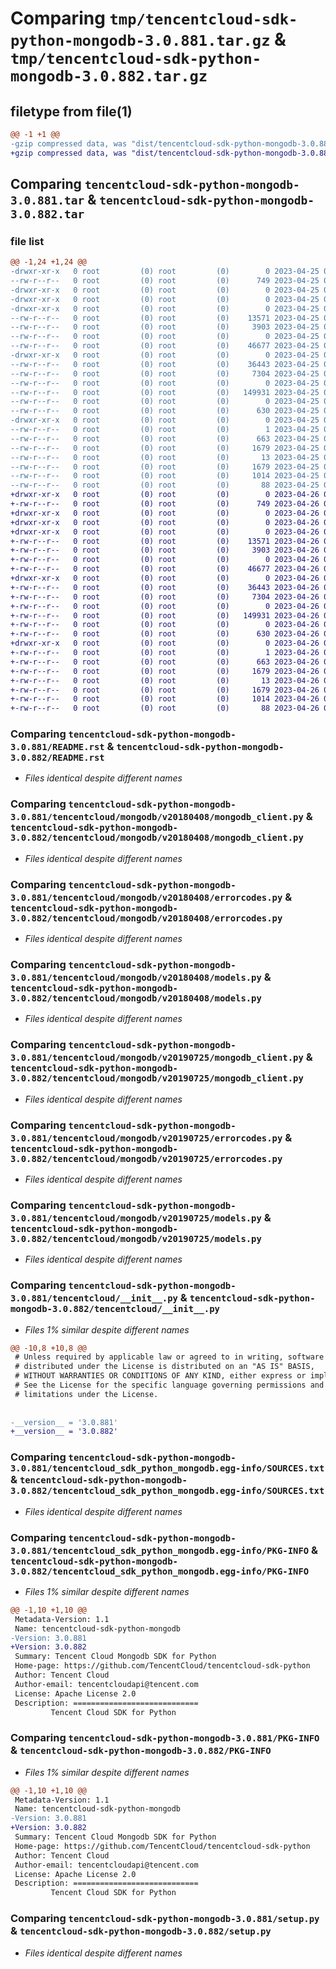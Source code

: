 # Comparing `tmp/tencentcloud-sdk-python-mongodb-3.0.881.tar.gz` & `tmp/tencentcloud-sdk-python-mongodb-3.0.882.tar.gz`

## filetype from file(1)

```diff
@@ -1 +1 @@
-gzip compressed data, was "dist/tencentcloud-sdk-python-mongodb-3.0.881.tar", last modified: Tue Apr 25 00:45:20 2023, max compression
+gzip compressed data, was "dist/tencentcloud-sdk-python-mongodb-3.0.882.tar", last modified: Wed Apr 26 03:38:50 2023, max compression
```

## Comparing `tencentcloud-sdk-python-mongodb-3.0.881.tar` & `tencentcloud-sdk-python-mongodb-3.0.882.tar`

### file list

```diff
@@ -1,24 +1,24 @@
-drwxr-xr-x   0 root         (0) root         (0)        0 2023-04-25 00:45:20.000000 tencentcloud-sdk-python-mongodb-3.0.881/
--rw-r--r--   0 root         (0) root         (0)      749 2023-04-25 00:45:20.000000 tencentcloud-sdk-python-mongodb-3.0.881/README.rst
-drwxr-xr-x   0 root         (0) root         (0)        0 2023-04-25 00:45:20.000000 tencentcloud-sdk-python-mongodb-3.0.881/tencentcloud/
-drwxr-xr-x   0 root         (0) root         (0)        0 2023-04-25 00:45:20.000000 tencentcloud-sdk-python-mongodb-3.0.881/tencentcloud/mongodb/
-drwxr-xr-x   0 root         (0) root         (0)        0 2023-04-25 00:45:20.000000 tencentcloud-sdk-python-mongodb-3.0.881/tencentcloud/mongodb/v20180408/
--rw-r--r--   0 root         (0) root         (0)    13571 2023-04-25 00:45:20.000000 tencentcloud-sdk-python-mongodb-3.0.881/tencentcloud/mongodb/v20180408/mongodb_client.py
--rw-r--r--   0 root         (0) root         (0)     3903 2023-04-25 00:45:20.000000 tencentcloud-sdk-python-mongodb-3.0.881/tencentcloud/mongodb/v20180408/errorcodes.py
--rw-r--r--   0 root         (0) root         (0)        0 2023-04-25 00:45:20.000000 tencentcloud-sdk-python-mongodb-3.0.881/tencentcloud/mongodb/v20180408/__init__.py
--rw-r--r--   0 root         (0) root         (0)    46677 2023-04-25 00:45:20.000000 tencentcloud-sdk-python-mongodb-3.0.881/tencentcloud/mongodb/v20180408/models.py
-drwxr-xr-x   0 root         (0) root         (0)        0 2023-04-25 00:45:20.000000 tencentcloud-sdk-python-mongodb-3.0.881/tencentcloud/mongodb/v20190725/
--rw-r--r--   0 root         (0) root         (0)    36443 2023-04-25 00:45:20.000000 tencentcloud-sdk-python-mongodb-3.0.881/tencentcloud/mongodb/v20190725/mongodb_client.py
--rw-r--r--   0 root         (0) root         (0)     7304 2023-04-25 00:45:20.000000 tencentcloud-sdk-python-mongodb-3.0.881/tencentcloud/mongodb/v20190725/errorcodes.py
--rw-r--r--   0 root         (0) root         (0)        0 2023-04-25 00:45:20.000000 tencentcloud-sdk-python-mongodb-3.0.881/tencentcloud/mongodb/v20190725/__init__.py
--rw-r--r--   0 root         (0) root         (0)   149931 2023-04-25 00:45:20.000000 tencentcloud-sdk-python-mongodb-3.0.881/tencentcloud/mongodb/v20190725/models.py
--rw-r--r--   0 root         (0) root         (0)        0 2023-04-25 00:45:20.000000 tencentcloud-sdk-python-mongodb-3.0.881/tencentcloud/mongodb/__init__.py
--rw-r--r--   0 root         (0) root         (0)      630 2023-04-25 00:45:20.000000 tencentcloud-sdk-python-mongodb-3.0.881/tencentcloud/__init__.py
-drwxr-xr-x   0 root         (0) root         (0)        0 2023-04-25 00:45:20.000000 tencentcloud-sdk-python-mongodb-3.0.881/tencentcloud_sdk_python_mongodb.egg-info/
--rw-r--r--   0 root         (0) root         (0)        1 2023-04-25 00:45:20.000000 tencentcloud-sdk-python-mongodb-3.0.881/tencentcloud_sdk_python_mongodb.egg-info/dependency_links.txt
--rw-r--r--   0 root         (0) root         (0)      663 2023-04-25 00:45:20.000000 tencentcloud-sdk-python-mongodb-3.0.881/tencentcloud_sdk_python_mongodb.egg-info/SOURCES.txt
--rw-r--r--   0 root         (0) root         (0)     1679 2023-04-25 00:45:20.000000 tencentcloud-sdk-python-mongodb-3.0.881/tencentcloud_sdk_python_mongodb.egg-info/PKG-INFO
--rw-r--r--   0 root         (0) root         (0)       13 2023-04-25 00:45:20.000000 tencentcloud-sdk-python-mongodb-3.0.881/tencentcloud_sdk_python_mongodb.egg-info/top_level.txt
--rw-r--r--   0 root         (0) root         (0)     1679 2023-04-25 00:45:20.000000 tencentcloud-sdk-python-mongodb-3.0.881/PKG-INFO
--rw-r--r--   0 root         (0) root         (0)     1014 2023-04-25 00:45:20.000000 tencentcloud-sdk-python-mongodb-3.0.881/setup.py
--rw-r--r--   0 root         (0) root         (0)       88 2023-04-25 00:45:20.000000 tencentcloud-sdk-python-mongodb-3.0.881/setup.cfg
+drwxr-xr-x   0 root         (0) root         (0)        0 2023-04-26 03:38:50.000000 tencentcloud-sdk-python-mongodb-3.0.882/
+-rw-r--r--   0 root         (0) root         (0)      749 2023-04-26 03:38:50.000000 tencentcloud-sdk-python-mongodb-3.0.882/README.rst
+drwxr-xr-x   0 root         (0) root         (0)        0 2023-04-26 03:38:50.000000 tencentcloud-sdk-python-mongodb-3.0.882/tencentcloud/
+drwxr-xr-x   0 root         (0) root         (0)        0 2023-04-26 03:38:50.000000 tencentcloud-sdk-python-mongodb-3.0.882/tencentcloud/mongodb/
+drwxr-xr-x   0 root         (0) root         (0)        0 2023-04-26 03:38:50.000000 tencentcloud-sdk-python-mongodb-3.0.882/tencentcloud/mongodb/v20180408/
+-rw-r--r--   0 root         (0) root         (0)    13571 2023-04-26 03:38:50.000000 tencentcloud-sdk-python-mongodb-3.0.882/tencentcloud/mongodb/v20180408/mongodb_client.py
+-rw-r--r--   0 root         (0) root         (0)     3903 2023-04-26 03:38:50.000000 tencentcloud-sdk-python-mongodb-3.0.882/tencentcloud/mongodb/v20180408/errorcodes.py
+-rw-r--r--   0 root         (0) root         (0)        0 2023-04-26 03:38:50.000000 tencentcloud-sdk-python-mongodb-3.0.882/tencentcloud/mongodb/v20180408/__init__.py
+-rw-r--r--   0 root         (0) root         (0)    46677 2023-04-26 03:38:50.000000 tencentcloud-sdk-python-mongodb-3.0.882/tencentcloud/mongodb/v20180408/models.py
+drwxr-xr-x   0 root         (0) root         (0)        0 2023-04-26 03:38:50.000000 tencentcloud-sdk-python-mongodb-3.0.882/tencentcloud/mongodb/v20190725/
+-rw-r--r--   0 root         (0) root         (0)    36443 2023-04-26 03:38:50.000000 tencentcloud-sdk-python-mongodb-3.0.882/tencentcloud/mongodb/v20190725/mongodb_client.py
+-rw-r--r--   0 root         (0) root         (0)     7304 2023-04-26 03:38:50.000000 tencentcloud-sdk-python-mongodb-3.0.882/tencentcloud/mongodb/v20190725/errorcodes.py
+-rw-r--r--   0 root         (0) root         (0)        0 2023-04-26 03:38:50.000000 tencentcloud-sdk-python-mongodb-3.0.882/tencentcloud/mongodb/v20190725/__init__.py
+-rw-r--r--   0 root         (0) root         (0)   149931 2023-04-26 03:38:50.000000 tencentcloud-sdk-python-mongodb-3.0.882/tencentcloud/mongodb/v20190725/models.py
+-rw-r--r--   0 root         (0) root         (0)        0 2023-04-26 03:38:50.000000 tencentcloud-sdk-python-mongodb-3.0.882/tencentcloud/mongodb/__init__.py
+-rw-r--r--   0 root         (0) root         (0)      630 2023-04-26 03:38:50.000000 tencentcloud-sdk-python-mongodb-3.0.882/tencentcloud/__init__.py
+drwxr-xr-x   0 root         (0) root         (0)        0 2023-04-26 03:38:50.000000 tencentcloud-sdk-python-mongodb-3.0.882/tencentcloud_sdk_python_mongodb.egg-info/
+-rw-r--r--   0 root         (0) root         (0)        1 2023-04-26 03:38:50.000000 tencentcloud-sdk-python-mongodb-3.0.882/tencentcloud_sdk_python_mongodb.egg-info/dependency_links.txt
+-rw-r--r--   0 root         (0) root         (0)      663 2023-04-26 03:38:50.000000 tencentcloud-sdk-python-mongodb-3.0.882/tencentcloud_sdk_python_mongodb.egg-info/SOURCES.txt
+-rw-r--r--   0 root         (0) root         (0)     1679 2023-04-26 03:38:50.000000 tencentcloud-sdk-python-mongodb-3.0.882/tencentcloud_sdk_python_mongodb.egg-info/PKG-INFO
+-rw-r--r--   0 root         (0) root         (0)       13 2023-04-26 03:38:50.000000 tencentcloud-sdk-python-mongodb-3.0.882/tencentcloud_sdk_python_mongodb.egg-info/top_level.txt
+-rw-r--r--   0 root         (0) root         (0)     1679 2023-04-26 03:38:50.000000 tencentcloud-sdk-python-mongodb-3.0.882/PKG-INFO
+-rw-r--r--   0 root         (0) root         (0)     1014 2023-04-26 03:38:50.000000 tencentcloud-sdk-python-mongodb-3.0.882/setup.py
+-rw-r--r--   0 root         (0) root         (0)       88 2023-04-26 03:38:50.000000 tencentcloud-sdk-python-mongodb-3.0.882/setup.cfg
```

### Comparing `tencentcloud-sdk-python-mongodb-3.0.881/README.rst` & `tencentcloud-sdk-python-mongodb-3.0.882/README.rst`

 * *Files identical despite different names*

### Comparing `tencentcloud-sdk-python-mongodb-3.0.881/tencentcloud/mongodb/v20180408/mongodb_client.py` & `tencentcloud-sdk-python-mongodb-3.0.882/tencentcloud/mongodb/v20180408/mongodb_client.py`

 * *Files identical despite different names*

### Comparing `tencentcloud-sdk-python-mongodb-3.0.881/tencentcloud/mongodb/v20180408/errorcodes.py` & `tencentcloud-sdk-python-mongodb-3.0.882/tencentcloud/mongodb/v20180408/errorcodes.py`

 * *Files identical despite different names*

### Comparing `tencentcloud-sdk-python-mongodb-3.0.881/tencentcloud/mongodb/v20180408/models.py` & `tencentcloud-sdk-python-mongodb-3.0.882/tencentcloud/mongodb/v20180408/models.py`

 * *Files identical despite different names*

### Comparing `tencentcloud-sdk-python-mongodb-3.0.881/tencentcloud/mongodb/v20190725/mongodb_client.py` & `tencentcloud-sdk-python-mongodb-3.0.882/tencentcloud/mongodb/v20190725/mongodb_client.py`

 * *Files identical despite different names*

### Comparing `tencentcloud-sdk-python-mongodb-3.0.881/tencentcloud/mongodb/v20190725/errorcodes.py` & `tencentcloud-sdk-python-mongodb-3.0.882/tencentcloud/mongodb/v20190725/errorcodes.py`

 * *Files identical despite different names*

### Comparing `tencentcloud-sdk-python-mongodb-3.0.881/tencentcloud/mongodb/v20190725/models.py` & `tencentcloud-sdk-python-mongodb-3.0.882/tencentcloud/mongodb/v20190725/models.py`

 * *Files identical despite different names*

### Comparing `tencentcloud-sdk-python-mongodb-3.0.881/tencentcloud/__init__.py` & `tencentcloud-sdk-python-mongodb-3.0.882/tencentcloud/__init__.py`

 * *Files 1% similar despite different names*

```diff
@@ -10,8 +10,8 @@
 # Unless required by applicable law or agreed to in writing, software
 # distributed under the License is distributed on an "AS IS" BASIS,
 # WITHOUT WARRANTIES OR CONDITIONS OF ANY KIND, either express or implied.
 # See the License for the specific language governing permissions and
 # limitations under the License.
 
 
-__version__ = '3.0.881'
+__version__ = '3.0.882'
```

### Comparing `tencentcloud-sdk-python-mongodb-3.0.881/tencentcloud_sdk_python_mongodb.egg-info/SOURCES.txt` & `tencentcloud-sdk-python-mongodb-3.0.882/tencentcloud_sdk_python_mongodb.egg-info/SOURCES.txt`

 * *Files identical despite different names*

### Comparing `tencentcloud-sdk-python-mongodb-3.0.881/tencentcloud_sdk_python_mongodb.egg-info/PKG-INFO` & `tencentcloud-sdk-python-mongodb-3.0.882/tencentcloud_sdk_python_mongodb.egg-info/PKG-INFO`

 * *Files 1% similar despite different names*

```diff
@@ -1,10 +1,10 @@
 Metadata-Version: 1.1
 Name: tencentcloud-sdk-python-mongodb
-Version: 3.0.881
+Version: 3.0.882
 Summary: Tencent Cloud Mongodb SDK for Python
 Home-page: https://github.com/TencentCloud/tencentcloud-sdk-python
 Author: Tencent Cloud
 Author-email: tencentcloudapi@tencent.com
 License: Apache License 2.0
 Description: ============================
         Tencent Cloud SDK for Python
```

### Comparing `tencentcloud-sdk-python-mongodb-3.0.881/PKG-INFO` & `tencentcloud-sdk-python-mongodb-3.0.882/PKG-INFO`

 * *Files 1% similar despite different names*

```diff
@@ -1,10 +1,10 @@
 Metadata-Version: 1.1
 Name: tencentcloud-sdk-python-mongodb
-Version: 3.0.881
+Version: 3.0.882
 Summary: Tencent Cloud Mongodb SDK for Python
 Home-page: https://github.com/TencentCloud/tencentcloud-sdk-python
 Author: Tencent Cloud
 Author-email: tencentcloudapi@tencent.com
 License: Apache License 2.0
 Description: ============================
         Tencent Cloud SDK for Python
```

### Comparing `tencentcloud-sdk-python-mongodb-3.0.881/setup.py` & `tencentcloud-sdk-python-mongodb-3.0.882/setup.py`

 * *Files identical despite different names*

